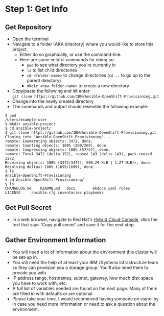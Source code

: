 # Step 1: Get Info
## Get Repository
* Open the terminal  
* Navigate to a folder (AKA directory) where you would like to store this project. 
    * Either do so graphically, or use the command-line. 
    * Here are some helpful commands for doing so:
        * `pwd` to see what directory you're currently in
        * `ls` to list child directories
        * `cd <folder-name>` to change directories (`cd ..` to go up to the parent directory)
        * `mkdir <new-folder-name>` to create a new directory
* Copy/paste the following and hit enter:  
`git clone https://github.com/IBM/Ansible-OpenShift-Provisioning.git`
* Change into the newly created directory
* The commands and output should resemble the following example:  
```
$ pwd
/Users/example-user
$ mkdir ansible-project
$ cd ansible-project/
$ git clone https://github.com/IBM/Ansible-OpenShift-Provisioning.git
Cloning into 'Ansible-OpenShift-Provisioning'...
remote: Enumerating objects: 3472, done.
remote: Counting objects: 100% (200/200), done.
remote: Compressing objects: 100% (57/57), done.
remote: Total 3472 (delta 152), reused 143 (delta 143), pack-reused 3272
Receiving objects: 100% (3472/3472), 506.29 KiB | 1.27 MiB/s, done.
Resolving deltas: 100% (1699/1699), done.
$ ls
Ansible-OpenShift-Provisioning
$ cd Ansible-OpenShift-Provisioning/
$ ls
CHANGELOG.md	README.md	docs		mkdocs.yaml	roles
LICENSE		ansible.cfg	inventories	playbooks	
```
## Get Pull Secret
* In a web browser, navigate to Red Hat's [Hybrid Cloud Console](https://console.redhat.com/openshift/install/ibmz/user-provisioned), click the text that says 'Copy pull secret' and save it for the next step.
## Gather Environment Information
* You will need a lot of information about the environment this cluster will be set-up in. 
* You will need the help of at least your IBM zSystems infrastructure team so they can provision you a storage group. You'll also need them to provide you with
* IP address range, hostnames, subnet, gateway, how much disk space you have to work with, etc.
* A full list of variables needed are found on the next page. Many of them are filled in with defaults or are optional.
* Please take your time. I would recommend having someone on stand-by in case you need more information or need to ask a question about the environment.